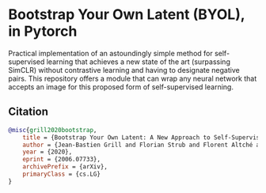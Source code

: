 # Bootstrap Your Own Latent (BYOL), in Pytorch

Practical implementation of an astoundingly simple method for self-supervised learning that achieves a new state of the art (surpassing SimCLR) without contrastive learning and having to designate negative pairs. This repository offers a module that can wrap any neural network that accepts an image for this proposed form of self-supervised learning.

## Citation

```bibtex
@misc{grill2020bootstrap,
    title = {Bootstrap Your Own Latent: A New Approach to Self-Supervised Learning},
    author = {Jean-Bastien Grill and Florian Strub and Florent Altché and Corentin Tallec and Pierre H. Richemond and Elena Buchatskaya and Carl Doersch and Bernardo Avila Pires and Zhaohan Daniel Guo and Mohammad Gheshlaghi Azar and Bilal Piot and Koray Kavukcuoglu and Rémi Munos and Michal Valko},
    year = {2020},
    eprint = {2006.07733},
    archivePrefix = {arXiv},
    primaryClass = {cs.LG}
}
```
